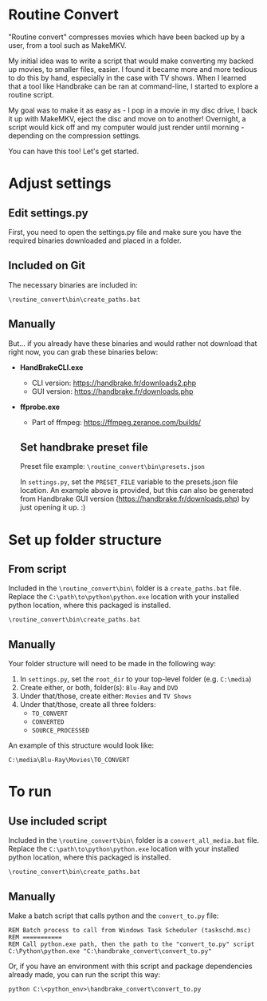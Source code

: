 Routine Convert
==

"Routine convert" compresses movies which have been backed up by
a user, from a tool such as MakeMKV.

My initial idea was to write a script that would make converting my
backed up movies, to smaller files, easier.  I found it became more
and more tedious to do this by hand, especially in the case with
TV shows.  When I learned that a tool like Handbrake can be ran
at command-line, I started to explore a routine script.

My goal was to make it as easy as - I pop in a movie in my disc
drive, I back it up with MakeMKV, eject the disc and move on to
another!  Overnight, a script would kick off and my computer would
just render until morning - depending on the compression settings.

You can have this too!  Let's get started.


Adjust settings
==
Edit settings.py
--
First, you need to open the settings.py file and make sure you have the required binaries downloaded and placed in a folder.

Included on Git
--
The necessary binaries are included in:

    \routine_convert\bin\create_paths.bat

Manually
--
But... if you already have these binaries and would rather not download that right now, you can grab these binaries below:

* **HandBrakeCLI.exe**
    * CLI version:  https://handbrake.fr/downloads2.php
    * GUI version:  https://handbrake.fr/downloads.php
* **ffprobe.exe**
    * Part of ffmpeg: https://ffmpeg.zeranoe.com/builds/

   Set handbrake preset file
   --
   Preset file example:        `\routine_convert\bin\presets.json`
   
   In `settings.py`, set the `PRESET_FILE` variable to the presets.json file location.  An example above is provided, but this can also be generated from Handbrake GUI version (https://handbrake.fr/downloads.php) by just opening it up. :)

Set up folder structure
==

From script
--
Included in the `\routine_convert\bin\` folder is a `create_paths.bat` file.  Replace the `C:\path\to\python\python.exe` location with your installed python location, where this packaged is installed.

    \routine_convert\bin\create_paths.bat

Manually
--
Your folder structure will need to be made in the following way:
1.  In `settings.py`, set the `root_dir` to your top-level folder (e.g. `C:\media`)
2.  Create either, or both, folder(s): `Blu-Ray` and `DVD`
3.  Under that/those, create either: `Movies` and `TV Shows`
4.  Under that/those, create all three folders:
    * `TO_CONVERT`
    * `CONVERTED`
    * `SOURCE_PROCESSED`

An example of this structure would look like:

    C:\media\Blu-Ray\Movies\TO_CONVERT


To run
==

Use included script
--
Included in the `\routine_convert\bin\` folder is a `convert_all_media.bat` file.  Replace the `C:\path\to\python\python.exe` location with your installed python location, where this packaged is installed.

    \routine_convert\bin\create_paths.bat

Manually
--
Make a batch script that calls python and
the `convert_to.py` file:

    REM Batch process to call from Windows Task Scheduler (taskschd.msc)
    REM ===========
    REM Call python.exe path, then the path to the "convert_to.py" script
    C:\Python\python.exe "C:\handbrake_convert\convert_to.py"

Or, if you have an environment with this script and package
dependencies already made, you can run the script this way:

    python C:\<python_env>\handbrake_convert\convert_to.py
